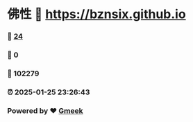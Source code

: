 # 佛性 :link: https://bznsix.github.io 
### :page_facing_up: [24](https://bznsix.github.io/tag.html) 
### :speech_balloon: 0 
### :hibiscus: 102279 
### :alarm_clock: 2025-01-25 23:26:43 
### Powered by :heart: [Gmeek](https://github.com/Meekdai/Gmeek)
